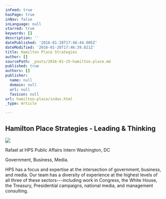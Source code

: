 ```yaml
---
inFeed: true
hasPage: true
inNav: false
inLanguage: null
starred: true
keywords: []
description: ''
datePublished: '2016-01-28T17:46:44.005Z'
dateModified: '2016-01-28T17:46:39.821Z'
title: Hamilton Place Strategies
author: []
sourcePath: _posts/2016-01-25-hamilton-place.md
published: true
authors: []
publisher:
  name: null
  domain: null
  url: null
  favicon: null
url: hamilton-place/index.html
_type: Article

---
```

## Hamilton Place Strategies - Leading & Thinking
![](https://s3-us-west-2.amazonaws.com/the-grid-img/p/668d2cbe96a2d043dc64e2241395ca7660738b73.png)

Rafael at HPS Public Affairs Intern Washington, DC 

Government, Business, Media.

HPS has a focus and expertise at the intersection of government, business, and media. Our team has a diversity of experience at the highest levels of all three of these sectors---including work in Congress, the White House, the Treasury, Presidential campaigns, national media, and management consulting.